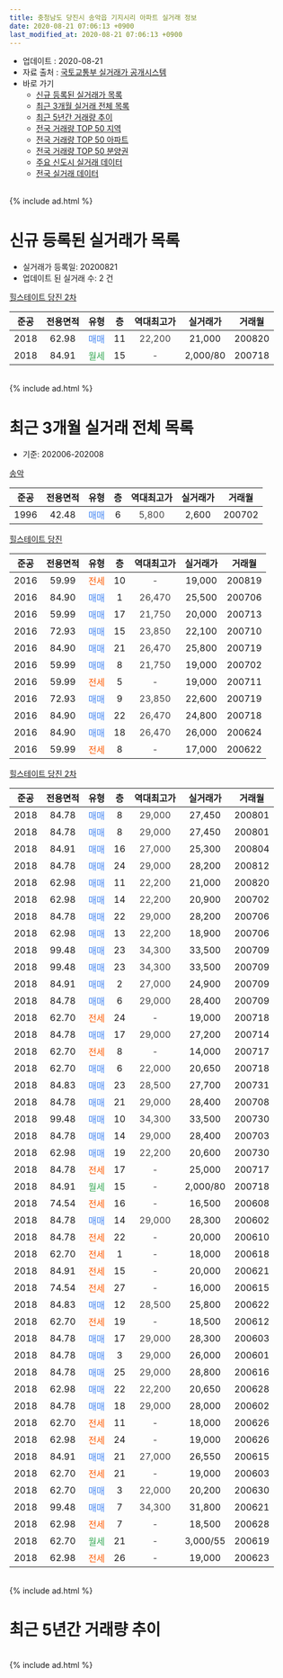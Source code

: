 ```yaml
---
title: 충청남도 당진시 송악읍 기지시리 아파트 실거래 정보
date: 2020-08-21 07:06:13 +0900
last_modified_at: 2020-08-21 07:06:13 +0900
---
```


* 업데이트 : 2020-08-21
* 자료 출처 : [국토교통부 실거래가 공개시스템](http://rt.molit.go.kr)
* 바로 가기
    * [신규 등록된 실거래가 목록](#신규-등록된-실거래가-목록)
    * [최근 3개월 실거래 전체 목록](#최근-3개월-실거래-전체-목록)
    * [최근 5년간 거래량 추이](#최근-5년간-거래량-추이)
    * [전국 거래량 TOP 50 지역](https://inasie.github.io/apt-trade-info/최근-3개월-전국에서-가장-거래가-많이-발생한-지역)
    * [전국 거래량 TOP 50 아파트](https://inasie.github.io/apt-trade-info/최근-3개월-전국에서-가장-거래가-많이-발생한-아파트)
    * [전국 거래량 TOP 50 분양권](https://inasie.github.io/apt-trade-info/최근-3개월-전국에서-가장-거래가-많이-발생한-분양권)
    * [주요 신도시 실거래 데이터](https://inasie.github.io/apt-trade-info/주요-신도시)
    * [전국 실거래 데이터](https://inasie.github.io/apt-trade-info/전국)
<br>
{% include ad.html %}
<br>

# 신규 등록된 실거래가 목록
* 실거래가 등록일: 20200821
* 업데이트 된 실거래 수: 2 건


[힐스테이트 당진 2차](https://search.naver.com/search.naver?query=%EC%B6%A9%EC%B2%AD%EB%82%A8%EB%8F%84+%EB%8B%B9%EC%A7%84%EC%8B%9C+%EC%86%A1%EC%95%85%EC%9D%8D+%EA%B8%B0%EC%A7%80%EC%8B%9C%EB%A6%AC+%ED%9E%90%EC%8A%A4%ED%85%8C%EC%9D%B4%ED%8A%B8+%EB%8B%B9%EC%A7%84+2%EC%B0%A8)

|준공|전용면적|유형|층|역대최고가|실거래가|거래월|
|:---:|:---:|:---:|:---:|:---:|:---:|:---:|
|2018|62.98|<span style="color:#4285f3">매매</span>|11|<span style="color:#444444">22,200</span>|21,000|200820|
|2018|84.91|<span style="color:#34a853">월세</span>|15|<span style="color:#444444">-</span>|2,000/80|200718|


<br>
{% include ad.html %}
<br>

# 최근 3개월 실거래 전체 목록
* 기준: 202006-202008


[송악](https://search.naver.com/search.naver?query=%EC%B6%A9%EC%B2%AD%EB%82%A8%EB%8F%84+%EB%8B%B9%EC%A7%84%EC%8B%9C+%EC%86%A1%EC%95%85%EC%9D%8D+%EA%B8%B0%EC%A7%80%EC%8B%9C%EB%A6%AC+%EC%86%A1%EC%95%85)

|준공|전용면적|유형|층|역대최고가|실거래가|거래월|
|:---:|:---:|:---:|:---:|:---:|:---:|:---:|
|1996|42.48|<span style="color:#4285f3">매매</span>|6|<span style="color:#444444">5,800</span>|2,600|200702|

[힐스테이트 당진](https://search.naver.com/search.naver?query=%EC%B6%A9%EC%B2%AD%EB%82%A8%EB%8F%84+%EB%8B%B9%EC%A7%84%EC%8B%9C+%EC%86%A1%EC%95%85%EC%9D%8D+%EA%B8%B0%EC%A7%80%EC%8B%9C%EB%A6%AC+%ED%9E%90%EC%8A%A4%ED%85%8C%EC%9D%B4%ED%8A%B8+%EB%8B%B9%EC%A7%84)

|준공|전용면적|유형|층|역대최고가|실거래가|거래월|
|:---:|:---:|:---:|:---:|:---:|:---:|:---:|
|2016|59.99|<span style="color:#ff5a00">전세</span>|10|<span style="color:#444444">-</span>|19,000|200819|
|2016|84.90|<span style="color:#4285f3">매매</span>|1|<span style="color:#444444">26,470</span>|25,500|200706|
|2016|59.99|<span style="color:#4285f3">매매</span>|17|<span style="color:#444444">21,750</span>|20,000|200713|
|2016|72.93|<span style="color:#4285f3">매매</span>|15|<span style="color:#444444">23,850</span>|22,100|200710|
|2016|84.90|<span style="color:#4285f3">매매</span>|21|<span style="color:#444444">26,470</span>|25,800|200719|
|2016|59.99|<span style="color:#4285f3">매매</span>|8|<span style="color:#444444">21,750</span>|19,000|200702|
|2016|59.99|<span style="color:#ff5a00">전세</span>|5|<span style="color:#444444">-</span>|19,000|200711|
|2016|72.93|<span style="color:#4285f3">매매</span>|9|<span style="color:#444444">23,850</span>|22,600|200719|
|2016|84.90|<span style="color:#4285f3">매매</span>|22|<span style="color:#444444">26,470</span>|24,800|200718|
|2016|84.90|<span style="color:#4285f3">매매</span>|18|<span style="color:#444444">26,470</span>|26,000|200624|
|2016|59.99|<span style="color:#ff5a00">전세</span>|8|<span style="color:#444444">-</span>|17,000|200622|

[힐스테이트 당진 2차](https://search.naver.com/search.naver?query=%EC%B6%A9%EC%B2%AD%EB%82%A8%EB%8F%84+%EB%8B%B9%EC%A7%84%EC%8B%9C+%EC%86%A1%EC%95%85%EC%9D%8D+%EA%B8%B0%EC%A7%80%EC%8B%9C%EB%A6%AC+%ED%9E%90%EC%8A%A4%ED%85%8C%EC%9D%B4%ED%8A%B8+%EB%8B%B9%EC%A7%84+2%EC%B0%A8)

|준공|전용면적|유형|층|역대최고가|실거래가|거래월|
|:---:|:---:|:---:|:---:|:---:|:---:|:---:|
|2018|84.78|<span style="color:#4285f3">매매</span>|8|<span style="color:#444444">29,000</span>|27,450|200801|
|2018|84.78|<span style="color:#4285f3">매매</span>|8|<span style="color:#444444">29,000</span>|27,450|200801|
|2018|84.91|<span style="color:#4285f3">매매</span>|16|<span style="color:#444444">27,000</span>|25,300|200804|
|2018|84.78|<span style="color:#4285f3">매매</span>|24|<span style="color:#444444">29,000</span>|28,200|200812|
|2018|62.98|<span style="color:#4285f3">매매</span>|11|<span style="color:#444444">22,200</span>|21,000|200820|
|2018|62.98|<span style="color:#4285f3">매매</span>|14|<span style="color:#444444">22,200</span>|20,900|200702|
|2018|84.78|<span style="color:#4285f3">매매</span>|22|<span style="color:#444444">29,000</span>|28,200|200706|
|2018|62.98|<span style="color:#4285f3">매매</span>|13|<span style="color:#444444">22,200</span>|18,900|200706|
|2018|99.48|<span style="color:#4285f3">매매</span>|23|<span style="color:#444444">34,300</span>|33,500|200709|
|2018|99.48|<span style="color:#4285f3">매매</span>|23|<span style="color:#444444">34,300</span>|33,500|200709|
|2018|84.91|<span style="color:#4285f3">매매</span>|2|<span style="color:#444444">27,000</span>|24,900|200709|
|2018|84.78|<span style="color:#4285f3">매매</span>|6|<span style="color:#444444">29,000</span>|28,400|200709|
|2018|62.70|<span style="color:#ff5a00">전세</span>|24|<span style="color:#444444">-</span>|19,000|200718|
|2018|84.78|<span style="color:#4285f3">매매</span>|17|<span style="color:#444444">29,000</span>|27,200|200714|
|2018|62.70|<span style="color:#ff5a00">전세</span>|8|<span style="color:#444444">-</span>|14,000|200717|
|2018|62.70|<span style="color:#4285f3">매매</span>|6|<span style="color:#444444">22,000</span>|20,650|200718|
|2018|84.83|<span style="color:#4285f3">매매</span>|23|<span style="color:#444444">28,500</span>|27,700|200731|
|2018|84.78|<span style="color:#4285f3">매매</span>|21|<span style="color:#444444">29,000</span>|28,400|200708|
|2018|99.48|<span style="color:#4285f3">매매</span>|10|<span style="color:#444444">34,300</span>|33,500|200730|
|2018|84.78|<span style="color:#4285f3">매매</span>|14|<span style="color:#444444">29,000</span>|28,400|200703|
|2018|62.98|<span style="color:#4285f3">매매</span>|19|<span style="color:#444444">22,200</span>|20,600|200730|
|2018|84.78|<span style="color:#ff5a00">전세</span>|17|<span style="color:#444444">-</span>|25,000|200717|
|2018|84.91|<span style="color:#34a853">월세</span>|15|<span style="color:#444444">-</span>|2,000/80|200718|
|2018|74.54|<span style="color:#ff5a00">전세</span>|16|<span style="color:#444444">-</span>|16,500|200608|
|2018|84.78|<span style="color:#4285f3">매매</span>|14|<span style="color:#444444">29,000</span>|28,300|200602|
|2018|84.78|<span style="color:#ff5a00">전세</span>|22|<span style="color:#444444">-</span>|20,000|200610|
|2018|62.70|<span style="color:#ff5a00">전세</span>|1|<span style="color:#444444">-</span>|18,000|200618|
|2018|84.91|<span style="color:#ff5a00">전세</span>|15|<span style="color:#444444">-</span>|20,000|200621|
|2018|74.54|<span style="color:#ff5a00">전세</span>|27|<span style="color:#444444">-</span>|16,000|200615|
|2018|84.83|<span style="color:#4285f3">매매</span>|12|<span style="color:#444444">28,500</span>|25,800|200622|
|2018|62.70|<span style="color:#ff5a00">전세</span>|19|<span style="color:#444444">-</span>|18,500|200612|
|2018|84.78|<span style="color:#4285f3">매매</span>|17|<span style="color:#444444">29,000</span>|28,300|200603|
|2018|84.78|<span style="color:#4285f3">매매</span>|3|<span style="color:#444444">29,000</span>|26,000|200601|
|2018|84.78|<span style="color:#4285f3">매매</span>|25|<span style="color:#444444">29,000</span>|28,800|200616|
|2018|62.98|<span style="color:#4285f3">매매</span>|22|<span style="color:#444444">22,200</span>|20,650|200628|
|2018|84.78|<span style="color:#4285f3">매매</span>|18|<span style="color:#444444">29,000</span>|28,000|200602|
|2018|62.70|<span style="color:#ff5a00">전세</span>|11|<span style="color:#444444">-</span>|18,000|200626|
|2018|62.98|<span style="color:#ff5a00">전세</span>|24|<span style="color:#444444">-</span>|19,000|200626|
|2018|84.91|<span style="color:#4285f3">매매</span>|21|<span style="color:#444444">27,000</span>|26,550|200615|
|2018|62.70|<span style="color:#ff5a00">전세</span>|21|<span style="color:#444444">-</span>|19,000|200603|
|2018|62.70|<span style="color:#4285f3">매매</span>|3|<span style="color:#444444">22,000</span>|20,200|200630|
|2018|99.48|<span style="color:#4285f3">매매</span>|7|<span style="color:#444444">34,300</span>|31,800|200621|
|2018|62.98|<span style="color:#ff5a00">전세</span>|7|<span style="color:#444444">-</span>|18,500|200628|
|2018|62.70|<span style="color:#34a853">월세</span>|21|<span style="color:#444444">-</span>|3,000/55|200619|
|2018|62.98|<span style="color:#ff5a00">전세</span>|26|<span style="color:#444444">-</span>|19,000|200623|


<br>
{% include ad.html %}
<br>

# 최근 5년간 거래량 추이


<div style="width:100%;">
    <canvas id="deal_progress" height="200"></canvas>
</div>

<script>
new Chart(document.getElementById("deal_progress"), {
    type: 'line',
    data: {
        labels: ['201508','201509','201510','201511','201512','201601','201602','201603','201604','201605','201606','201607','201608','201609','201610','201611','201612','201701','201702','201703','201704','201705','201706','201707','201708','201709','201710','201711','201712','201801','201802','201803','201804','201805','201806','201807','201808','201809','201810','201811','201812','201901','201902','201903','201904','201905','201906','201907','201908','201909','201910','201911','201912','202001','202002','202003','202004','202005','202006','202007','202008'],
        datasets: [{
            label: '매매',
            pointRadius: 1,
            data: [3, 1, 1, 1, 4, 4, 2, 4, 1, 0, 0, 2, 1, 2, 3, 1, 2, 0, 2, 3, 3, 1, 0, 3, 1, 3, 2, 4, 1, 23, 26, 30, 28, 23, 12, 7, 14, 9, 5, 14, 7, 13, 3, 9, 7, 8, 7, 4, 7, 8, 11, 12, 12, 9, 18, 7, 14, 13, 11, 22, 5],
            borderColor: "rgba(255, 201, 14, 1)",
            backgroundColor: "rgba(255, 201, 14, 0.5)",
            fill: false,
            lineTension: 0
        },{
            label: '전월세',
            pointRadius: 1,
            data: [0, 1, 0, 0, 0, 1, 3, 1, 0, 1, 1, 0, 0, 0, 8, 9, 13, 14, 11, 5, 4, 6, 3, 2, 0, 1, 2, 6, 1, 15, 18, 38, 20, 27, 31, 14, 9, 4, 6, 10, 12, 12, 12, 10, 1, 5, 6, 6, 4, 2, 9, 6, 7, 17, 16, 32, 19, 14, 13, 5, 1],
            borderColor: "rgba(0, 141, 185, 1)",
            backgroundColor: "rgba(0, 141, 185, 0.5)",
            fill: false,
            lineTension: 0
        }
        ]
    },
    options: {
        responsive: true,
        title: {
            display: false
        },
        tooltips: {
            mode: 'index',
            intersect: false
        },
        hover: {
            mode: 'nearest',
            intersect: true
        },
        scales: {
            xAxes: [{
                display: true,
                scaleLabel: {
                    display: true,
                    labelString: '년/월'
                }
            }],
            yAxes: [{
                display: true,
                ticks: {
                    suggestedMin: 0,
                },
                scaleLabel: {
                    display: true,
                    labelString: '실거래 수'
                }
            }]
        }
    }
});

</script>


<br>
{% include ad.html %}
<br>

